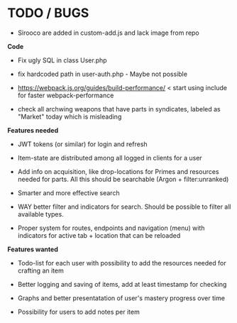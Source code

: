 # TODO / BUGS

- Sirooco are added in custom-add.js and lack image from repo

**Code**

- Fix ugly SQL in class User.php

- fix hardcoded path in user-auth.php  - Maybe not possible

- https://webpack.js.org/guides/build-performance/ < start using include for faster webpack-performance

- check all archwing weapons that have parts in syndicates, labeled as "Market" today which is misleading


**Features needed**

- JWT tokens (or similar) for login and refresh

- Item-state are distributed among all logged in clients for a user

- Add info on acquisition, like drop-locations for Primes and resources needed for parts. All this should be searchable (Argon + filter:unranked)

- Smarter and more effective search

- WAY better filter and indicators for search. Should be possible to filter all available types.

- Proper system for routes, endpoints and navigation (menu) with indicators for active tab + location that can be reloaded


**Features wanted**

- Todo-list for each user with possibility to add the resources needed for crafting an item

- Better logging and saving of items, add at least timestamp for checking

- Graphs and better presentatation of user's mastery progress over time

- Possibility for users to add notes per item
